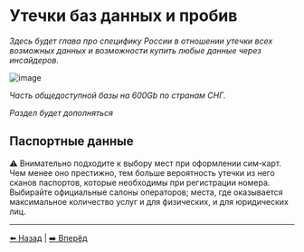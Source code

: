 # Утечки баз данных и пробив

*Здесь будет глава про специфику России в отношении утечки всех возможных данных и возможности купить 
любые данные через инсайдеров.*

![image](https://user-images.githubusercontent.com/31013580/148645741-47de48bc-af8c-45db-bf1c-3e7004f4ff95.png)

*Часть общедоступной базы на 600Gb по странам СНГ.*

*Раздел будет дополняться*

## Паспортные данные

⚠️ Внимательно подходите к выбору мест при оформлении сим-карт. Чем менее оно престижно, тем больше
вероятность утечки из него сканов паспортов, которые необходимы при регистрации номера. Выбирайте официальные
салоны операторов; места, где оказывается максимальное количество услуг и для физических, и для юридических лиц.

---

[⬅️ Назад](./phone.md) | [➡️ Вперёд](./breach-detection.md)
